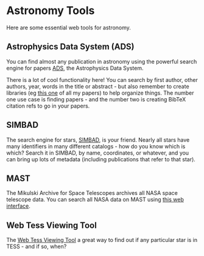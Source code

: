 # Astronomy Tools

Here are some essential web tools for astronomy.

## Astrophysics Data System (ADS)

You can find almost any publication in astronomy using the powerful search engine for papers [ADS](https://ui.adsabs.harvard.edu/), the Astrophysics Data System. 

There is a lot of cool functionality here! You can search by first author, other authors, year, words in the title or abstract - but also remember to create libraries (eg [this one](https://ui.adsabs.harvard.edu/user/libraries/QX_wxPK-R1OegPl7lkqqzA) of all my papers) to help organize things. The number one use case is finding papers - and the number two is creating BibTeX citation refs to go in your papers.

## SIMBAD

The search engine for stars, [SIMBAD](http://simbad.u-strasbg.fr/simbad/), is your friend. Nearly all stars have many identifiers in many different catalogs - how do you know which is which? Search it in SIMBAD, by name, coordinates, or whatever, and you can bring up lots of metadata (including publications that refer to that star).

## MAST

The Mikulski Archive for Space Telescopes archives all NASA space telescope data. You can search all NASA data on MAST using [this web interface](https://mast.stsci.edu/portal/Mashup/Clients/Mast/Portal.html).

## Web Tess Viewing Tool

The [Web Tess Viewing Tool](https://heasarc.gsfc.nasa.gov/cgi-bin/tess/webtess/wtv.py) a great way to find out if any particular star is in TESS - and if so, when?  